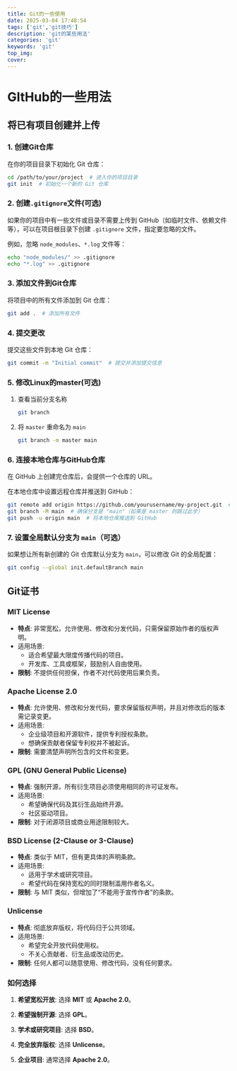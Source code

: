 ```yaml
---
title: Git的一些使用
date: 2025-03-04 17:48:54
tags: ['git','git技巧']
description: 'git的某些用法'
categories: 'git'
keywords: 'git'
top_img:
cover:
---
```


# GItHub的一些用法

## 将已有项目创建并上传

### 1. 创建Git仓库

在你的项目目录下初始化 Git 仓库：

```bash
cd /path/to/your/project  # 进入你的项目目录
git init  # 初始化一个新的 Git 仓库
```

### 2. 创建`.gitignore`文件(可选)

如果你的项目中有一些文件或目录不需要上传到 GitHub（如临时文件、依赖文件等），可以在项目根目录下创建 `.gitignore` 文件，指定要忽略的文件。

例如，忽略 `node_modules`、`*.log` 文件等：

```bash
echo "node_modules/" >> .gitignore
echo "*.log" >> .gitignore
```

### 3. 添加文件到Git仓库

将项目中的所有文件添加到 Git 仓库：

```bash
git add .  # 添加所有文件
```

### 4. 提交更改

提交这些文件到本地 Git 仓库：

```bash
git commit -m "Initial commit"  # 提交并添加提交信息
```

### 5. 修改Linux的master(可选)

1. 查看当前分支名称

   ```bash
   git branch
   ```

2. 将 `master` 重命名为 `main`

   ```bash
   git branch -m master main
   ```

### 6. 连接本地仓库与GitHub仓库

在 GitHub 上创建完仓库后，会提供一个仓库的 URL。

在本地仓库中设置远程仓库并推送到 GitHub：

```bash
git remote add origin https://github.com/yourusername/my-project.git  # 设置远程仓库
git branch -M main  # 确保分支是 "main"（如果是 master 则跳过此步）
git push -u origin main  # 将本地仓库推送到 GitHub
```

### 7. 设置全局默认分支为 `main`（可选）

如果想让所有新创建的 Git 仓库默认分支为 `main`，可以修改 Git 的全局配置：

```bash
git config --global init.defaultBranch main
```

## Git证书

### **MIT License**

- **特点**: 非常宽松，允许使用、修改和分发代码，只需保留原始作者的版权声明。
- 适用场景:
  - 适合希望最大限度传播代码的项目。
  - 开发库、工具或框架，鼓励别人自由使用。
- **限制**: 不提供任何担保，作者不对代码使用后果负责。

### **Apache License 2.0**

- **特点**: 允许使用、修改和分发代码，要求保留版权声明，并且对修改后的版本需记录变更。
- 适用场景:
  - 企业级项目和开源软件，提供专利授权条款。
  - 想确保贡献者保留专利权并不被起诉。
- **限制**: 需要清楚声明所包含的文件和变更。

### **GPL (GNU General Public License)**

- **特点**: 强制开源，所有衍生项目必须使用相同的许可证发布。
- 适用场景:
  - 希望确保代码及其衍生品始终开源。
  - 社区驱动项目。
- **限制**: 对于闭源项目或商业用途限制较大。

### **BSD License (2-Clause or 3-Clause)**

- **特点**: 类似于 MIT，但有更具体的声明条款。
- 适用场景:
  - 适用于学术或研究项目。
  - 希望代码在保持宽松的同时限制滥用作者名义。
- **限制**: 与 MIT 类似，但增加了“不能用于宣传作者”的条款。

### **Unlicense**

- **特点**: 彻底放弃版权，将代码归于公共领域。
- 适用场景:
  - 希望完全开放代码使用权。
  - 不关心贡献者、衍生品或改动历史。
- **限制**: 任何人都可以随意使用、修改代码，没有任何要求。

### **如何选择**

1. **希望宽松开放**: 选择 **MIT** 或 **Apache 2.0**。

2. **希望强制开源**: 选择 **GPL**。

3. **学术或研究项目**: 选择 **BSD**。

4. **完全放弃版权**: 选择 **Unlicense**。

5. **企业项目**: 通常选择 **Apache 2.0**。

